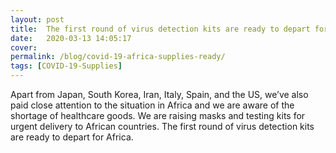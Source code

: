 ```yaml
---
layout: post
title:  The first round of virus detection kits are ready to depart for Africa
date:   2020-03-13 14:05:17
cover: 
permalink: /blog/covid-19-africa-supplies-ready/
tags: [COVID-19-Supplies]
---
```


Apart from Japan, South Korea, Iran, Italy, Spain, and the US, we’ve also paid close attention to the situation in Africa and we are aware of the shortage of healthcare goods. We are raising masks and testing kits for urgent delivery to African countries. The first round of virus detection kits are ready to depart for Africa.